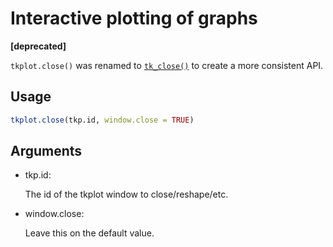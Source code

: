 # Interactive plotting of graphs

**\[deprecated\]**

`tkplot.close()` was renamed to
[`tk_close()`](https://r.igraph.org/reference/tkplot.md) to create a
more consistent API.

## Usage

``` r
tkplot.close(tkp.id, window.close = TRUE)
```

## Arguments

- tkp.id:

  The id of the tkplot window to close/reshape/etc.

- window.close:

  Leave this on the default value.
